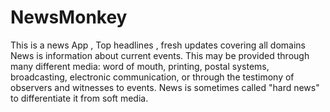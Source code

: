 # NewsMonkey
This is a news App , Top headlines , fresh updates covering all domains 
News is information about current events. This may be provided through many different media:
word of mouth, printing, postal systems, broadcasting, electronic communication, or through the testimony of observers and witnesses to events. 
News is sometimes called "hard news" to differentiate it from soft media.

